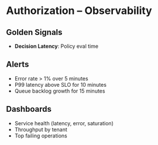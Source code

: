 # Authorization – Observability

## Golden Signals
- **Decision Latency**: Policy eval time

## Alerts
- Error rate > 1% over 5 minutes
- P99 latency above SLO for 10 minutes
- Queue backlog growth for 15 minutes

## Dashboards
- Service health (latency, error, saturation)
- Throughput by tenant
- Top failing operations
